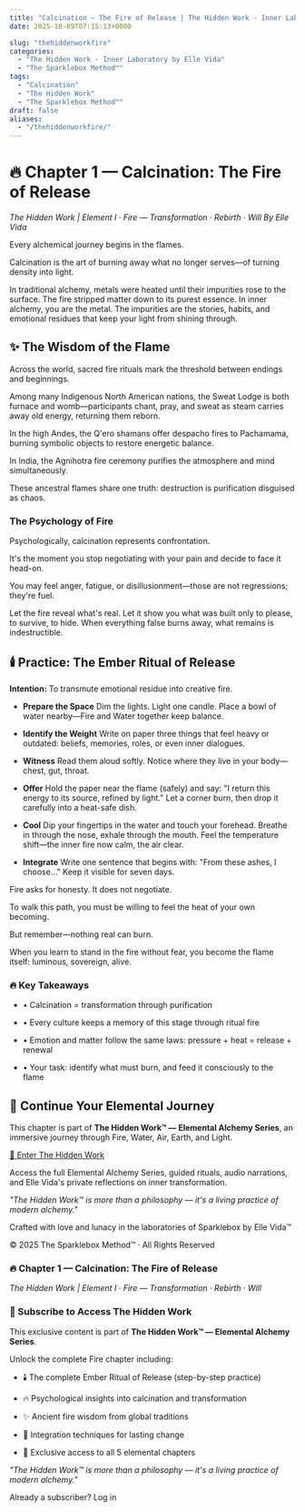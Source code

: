 ```yaml
---
title: "Calcination — The Fire of Release | The Hidden Work · Inner Laboratory by Elle Vida"
date: 2025-10-09T07:15:13+0000

slug: "thehiddenworkfire"
categories:
  - "The Hidden Work · Inner Laboratory by Elle Vida"
  - "The Sparklebox Method™"
tags:
  - "Calcination"
  - "The Hidden Work"
  - "The Sparklebox Method™"
draft: false
aliases:
  - "/thehiddenworkfire/"
---
```

# 🔥 Chapter 1 — Calcination: The Fire of Release

*The Hidden Work | Element I · Fire — Transformation · Rebirth · Will
By Elle Vida*

Every alchemical journey begins in the flames.

Calcination is the art of burning away what no longer serves—of turning density into light.

In traditional alchemy, metals were heated until their impurities rose to the surface. The fire stripped matter down to its purest essence. In inner alchemy, you are the metal. The impurities are the stories, habits, and emotional residues that keep your light from shining through.

## ✨ The Wisdom of the Flame

Across the world, sacred fire rituals mark the threshold between endings and beginnings.

Among many Indigenous North American nations, the Sweat Lodge is both furnace and womb—participants chant, pray, and sweat as steam carries away old energy, returning them reborn.

In the high Andes, the Q'ero shamans offer despacho fires to Pachamama, burning symbolic objects to restore energetic balance.

In India, the Agnihotra fire ceremony purifies the atmosphere and mind simultaneously.

These ancestral flames share one truth: destruction is purification disguised as chaos.

### The Psychology of Fire

Psychologically, calcination represents confrontation.

It's the moment you stop negotiating with your pain and decide to face it head-on.

You may feel anger, fatigue, or disillusionment—those are not regressions; they're fuel.

Let the fire reveal what's real.
Let it show you what was built only to please, to survive, to hide.
When everything false burns away, what remains is indestructible.

## 🕯️ Practice: The Ember Ritual of Release

**Intention:** To transmute emotional residue into creative fire.

  - 
    **Prepare the Space**
    Dim the lights. Light one candle. Place a bowl of water nearby—Fire and Water together keep balance.

  - 
    **Identify the Weight**
    Write on paper three things that feel heavy or outdated: beliefs, memories, roles, or even inner dialogues.

  - 
    **Witness**
    Read them aloud softly. Notice where they live in your body—chest, gut, throat.

  - 
    **Offer**
    Hold the paper near the flame (safely) and say: "I return this energy to its source, refined by light." Let a corner burn, then drop it carefully into a heat-safe dish.

  - 
    **Cool**
    Dip your fingertips in the water and touch your forehead. Breathe in through the nose, exhale through the mouth. Feel the temperature shift—the inner fire now calm, the air clear.

  - 
    **Integrate**
    Write one sentence that begins with: "From these ashes, I choose…" Keep it visible for seven days.

Fire asks for honesty. It does not negotiate.

To walk this path, you must be willing to feel the heat of your own becoming.

But remember—nothing real can burn.

When you learn to stand in the fire without fear, you become the flame itself: luminous, sovereign, alive.

### 🔥 Key Takeaways

  - • Calcination = transformation through purification

  - • Every culture keeps a memory of this stage through ritual fire

  - • Emotion and matter follow the same laws: pressure + heat = release + renewal

  - • Your task: identify what must burn, and feed it consciously to the flame

## 🌊 Continue Your Elemental Journey

This chapter is part of **The Hidden Work™ — Elemental Alchemy Series**, an immersive journey through Fire, Water, Air, Earth, and Light.

[🌙 Enter The Hidden Work](https://sparklebox.blog/the-hidden-work-a-modern-initiation-into-mental-alchemy/)

  Access the full Elemental Alchemy Series, guided rituals, audio narrations, and Elle Vida's private reflections on inner transformation.

  *"The Hidden Work™ is more than a philosophy — it's a living practice of modern alchemy."*

Crafted with love and lunacy in the laboratories of Sparklebox by Elle Vida™

© 2025 The Sparklebox Method™ · All Rights Reserved

### 🔥 Chapter 1 — Calcination: The Fire of Release

*The Hidden Work | Element I · Fire — Transformation · Rebirth · Will*

### 🌙 Subscribe to Access The Hidden Work

This exclusive content is part of **The Hidden Work™ — Elemental Alchemy Series**.

Unlock the complete Fire chapter including:

- 🕯️ The complete Ember Ritual of Release (step-by-step practice)

- 🔥 Psychological insights into calcination and transformation

- ✨ Ancient fire wisdom from global traditions

- 🌊 Integration techniques for lasting change

- 💎 Exclusive access to all 5 elemental chapters

*"The Hidden Work™ is more than a philosophy — it's a living practice of modern alchemy."*

Already a subscriber? Log in